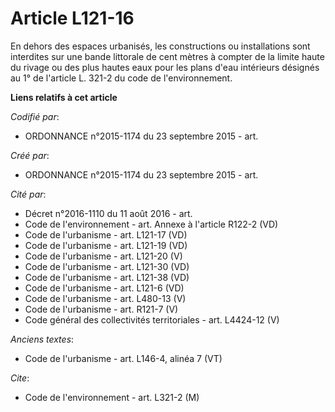 # Article L121-16

En dehors des espaces urbanisés, les constructions ou installations sont interdites sur une bande littorale de cent mètres à
compter de la limite haute du rivage ou des plus hautes eaux pour les plans d'eau intérieurs désignés au 1° de l'article L.
321-2 du code de l'environnement.

**Liens relatifs à cet article**

_Codifié par_:

  - ORDONNANCE n°2015-1174 du 23 septembre 2015 - art.

_Créé par_:

  - ORDONNANCE n°2015-1174 du 23 septembre 2015 - art.

_Cité par_:

  - Décret n°2016-1110 du 11 août 2016 - art.
  - Code de l'environnement - art. Annexe à l'article R122-2 (VD)
  - Code de l'urbanisme - art. L121-17 (VD)
  - Code de l'urbanisme - art. L121-19 (VD)
  - Code de l'urbanisme - art. L121-20 (V)
  - Code de l'urbanisme - art. L121-30 (VD)
  - Code de l'urbanisme - art. L121-38 (VD)
  - Code de l'urbanisme - art. L121-6 (VD)
  - Code de l'urbanisme - art. L480-13 (V)
  - Code de l'urbanisme - art. R121-7 (V)
  - Code général des collectivités territoriales - art. L4424-12 (V)

_Anciens textes_:

  - Code de l'urbanisme - art. L146-4, alinéa 7 (VT)

_Cite_:

  - Code de l'environnement - art. L321-2 (M)
